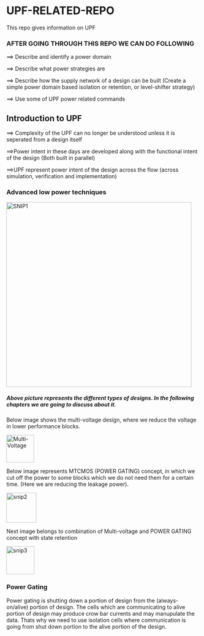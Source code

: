 
# UPF-RELATED-REPO
This repo gives information on UPF

### AFTER GOING THROUGH THIS REPO WE CAN DO FOLLOWING 
  ==> Describe and identify a power domain 

  
  ==> Describe what power strategies are

  
  ==> Describe how the supply network of a design can be built
      (Create a simple power domain based isolation or retention, or level-shifter strategy)

      
  ==> Use some of UPF power related commands 

## Introduction to UPF
  ==> Complexity of the UPF can no longer be understood unless it is seperated from a design itself

  ==>Power intent in these days are developed along with the functional intent of the design (Both built in parallel)

  ==>UPF represent power intent of the design across the flow (across simulation, verification and implementation)

### Advanced low power techniques


<img width="483" alt="SNIP1" src="https://github.com/SATYASAIKRISHNA9/UPF-RELATED-REPO/assets/79971687/ea652410-5d7c-4b8f-ac68-7ffb55637852">


##### Above picture represents the different types of designs. In the following chapters we are going to discuss about it.


Below image shows the multi-voltage design, where we reduce the voltage in lower performance blocks.


<img width="72" alt="Multi-Voltage" src="https://github.com/SATYASAIKRISHNA9/UPF-RELATED-REPO/assets/79971687/0ed63e5a-8693-46a3-b4f2-ed57cf6f275a">


Below image represents MTCMOS (POWER GATING) concept, in which we cut off the power to some blocks which we do not need them for a certain time. (Here we are reducing the leakage power).


<img width="78" alt="snip2" src="https://github.com/SATYASAIKRISHNA9/UPF-RELATED-REPO/assets/79971687/68a1d120-1910-4714-94e5-18c618ffc152">


Next image belongs to combination of Multi-voltage and POWER GATING concept with state retention


<img width="73" alt="snip3" src="https://github.com/SATYASAIKRISHNA9/UPF-RELATED-REPO/assets/79971687/a47e0ee8-c0fa-4ce8-8c6f-f891365ca5d9">


### Power Gating


Power gating is shutting down a portion of design from the (always-on/alive) portion of design. The cells which are communicating to alive portion of design may produce crow bar currents and may manupulate the data. Thats why we need to use isolation cells where communication is going from shut down portion to the alive portion of the design.



